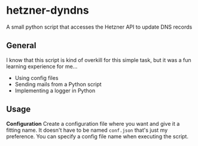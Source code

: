# hetzner-dyndns
A small python script that accesses the Hetzner API to update DNS records

## General
I know that this script is kind of overkill for this simple task, but it was a fun learning experience for me...
- Using config files
- Sending mails from a Python script
- Implementing a logger in Python

## Usage
**Configuration**
Create a configuration file where you want and give it a fitting name. It doesn't have to be named `conf.json` that's just my preference. You can specify a config file name when executing the script.
